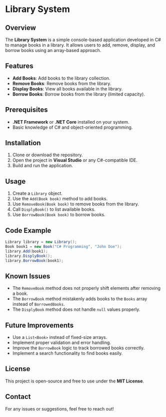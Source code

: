 # Library System

## Overview
The **Library System** is a simple console-based application developed in C# to manage books in a library. It allows users to add, remove, display, and borrow books using an array-based approach.

## Features
- **Add Books**: Add books to the library collection.
- **Remove Books**: Remove books from the library.
- **Display Books**: View all books available in the library.
- **Borrow Books**: Borrow books from the library (limited capacity).

## Prerequisites
- **.NET Framework** or **.NET Core** installed on your system.
- Basic knowledge of C# and object-oriented programming.

## Installation
1. Clone or download the repository.
2. Open the project in **Visual Studio** or any C#-compatible IDE.
3. Build and run the application.

## Usage
1. Create a `Library` object.
2. Use the `Add(Book book)` method to add books.
3. Use `RemoveBook(Book book)` to remove books from the library.
4. Call `DisplyBook()` to list available books.
5. Use `BorrowBook(Book book)` to borrow books.

## Code Example
```csharp
Library library = new Library();
Book book1 = new Book("C# Programming", "John Doe");
library.Add(book1);
library.DisplyBook();
library.BorrowBook(book1);
```

## Known Issues
- The `RemoveBook` method does not properly shift elements after removing a book.
- The `BorrowBook` method mistakenly adds books to the `Books` array instead of `BorrowedBooks`.
- The `DisplyBook` method does not handle `null` values properly.

## Future Improvements
- Use a `List<Book>` instead of fixed-size arrays.
- Implement proper validation and error handling.
- Improve the `BorrowBook` logic to track borrowed books correctly.
- Implement a search functionality to find books easily.

## License
This project is open-source and free to use under the **MIT License**.

## Contact
For any issues or suggestions, feel free to reach out!

